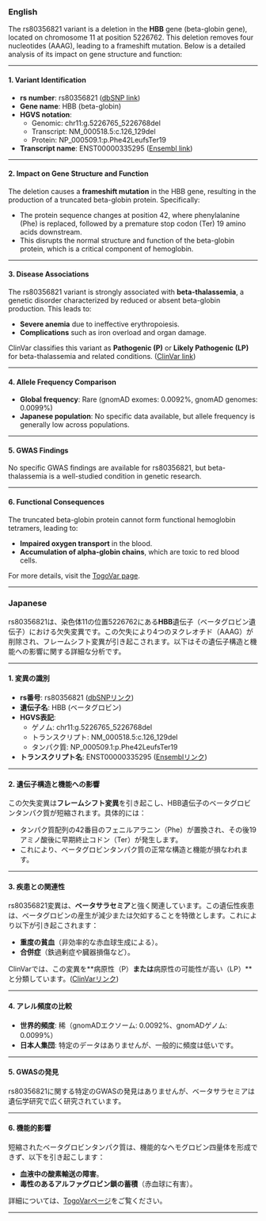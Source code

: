 ### English

The rs80356821 variant is a deletion in the **HBB** gene (beta-globin gene), located on chromosome 11 at position 5226762. This deletion removes four nucleotides (AAAG), leading to a frameshift mutation. Below is a detailed analysis of its impact on gene structure and function:

---

#### 1. **Variant Identification**
- **rs number**: rs80356821 ([dbSNP link](https://identifiers.org/dbsnp/rs80356821))
- **Gene name**: HBB (beta-globin)
- **HGVS notation**:
  - Genomic: chr11:g.5226765_5226768del
  - Transcript: NM_000518.5:c.126_129del
  - Protein: NP_000509.1:p.Phe42LeufsTer19
- **Transcript name**: ENST00000335295 ([Ensembl link](https://www.ensembl.org/Homo_sapiens/Transcript/Summary?db=core;g=ENSG00000244734;r=11:5226762-5226766;t=ENST00000335295))

---

#### 2. **Impact on Gene Structure and Function**
The deletion causes a **frameshift mutation** in the HBB gene, resulting in the production of a truncated beta-globin protein. Specifically:
- The protein sequence changes at position 42, where phenylalanine (Phe) is replaced, followed by a premature stop codon (Ter) 19 amino acids downstream.
- This disrupts the normal structure and function of the beta-globin protein, which is a critical component of hemoglobin.

---

#### 3. **Disease Associations**
The rs80356821 variant is strongly associated with **beta-thalassemia**, a genetic disorder characterized by reduced or absent beta-globin production. This leads to:
- **Severe anemia** due to ineffective erythropoiesis.
- **Complications** such as iron overload and organ damage.

ClinVar classifies this variant as **Pathogenic (P)** or **Likely Pathogenic (LP)** for beta-thalassemia and related conditions. ([ClinVar link](https://www.ncbi.nlm.nih.gov/clinvar/variation/15417))

---

#### 4. **Allele Frequency Comparison**
- **Global frequency**: Rare (gnomAD exomes: 0.0092%, gnomAD genomes: 0.0099%)
- **Japanese population**: No specific data available, but allele frequency is generally low across populations.

---

#### 5. **GWAS Findings**
No specific GWAS findings are available for rs80356821, but beta-thalassemia is a well-studied condition in genetic research.

---

#### 6. **Functional Consequences**
The truncated beta-globin protein cannot form functional hemoglobin tetramers, leading to:
- **Impaired oxygen transport** in the blood.
- **Accumulation of alpha-globin chains**, which are toxic to red blood cells.

For more details, visit the [TogoVar page](https://togovar.org/variant/tgv371136709).

---

### Japanese

rs80356821は、染色体11の位置5226762にある**HBB**遺伝子（ベータグロビン遺伝子）における欠失変異です。この欠失により4つのヌクレオチド（AAAG）が削除され、フレームシフト変異が引き起こされます。以下はその遺伝子構造と機能への影響に関する詳細な分析です。

---

#### 1. **変異の識別**
- **rs番号**: rs80356821 ([dbSNPリンク](https://identifiers.org/dbsnp/rs80356821))
- **遺伝子名**: HBB (ベータグロビン)
- **HGVS表記**:
  - ゲノム: chr11:g.5226765_5226768del
  - トランスクリプト: NM_000518.5:c.126_129del
  - タンパク質: NP_000509.1:p.Phe42LeufsTer19
- **トランスクリプト名**: ENST00000335295 ([Ensemblリンク](https://www.ensembl.org/Homo_sapiens/Transcript/Summary?db=core;g=ENSG00000244734;r=11:5226762-5226766;t=ENST00000335295))

---

#### 2. **遺伝子構造と機能への影響**
この欠失変異は**フレームシフト変異**を引き起こし、HBB遺伝子のベータグロビンタンパク質が短縮されます。具体的には：
- タンパク質配列の42番目のフェニルアラニン（Phe）が置換され、その後19アミノ酸後に早期終止コドン（Ter）が発生します。
- これにより、ベータグロビンタンパク質の正常な構造と機能が損なわれます。

---

#### 3. **疾患との関連性**
rs80356821変異は、**ベータサラセミア**と強く関連しています。この遺伝性疾患は、ベータグロビンの産生が減少または欠如することを特徴とします。これにより以下が引き起こされます：
- **重度の貧血**（非効率的な赤血球生成による）。
- **合併症**（鉄過剰症や臓器損傷など）。

ClinVarでは、この変異を**病原性（P）**または**病原性の可能性が高い（LP）**と分類しています。([ClinVarリンク](https://www.ncbi.nlm.nih.gov/clinvar/variation/15417))

---

#### 4. **アレル頻度の比較**
- **世界的頻度**: 稀（gnomADエクソーム: 0.0092%、gnomADゲノム: 0.0099%）
- **日本人集団**: 特定のデータはありませんが、一般的に頻度は低いです。

---

#### 5. **GWASの発見**
rs80356821に関する特定のGWASの発見はありませんが、ベータサラセミアは遺伝学研究で広く研究されています。

---

#### 6. **機能的影響**
短縮されたベータグロビンタンパク質は、機能的なヘモグロビン四量体を形成できず、以下を引き起こします：
- **血液中の酸素輸送の障害**。
- **毒性のあるアルファグロビン鎖の蓄積**（赤血球に有害）。

詳細については、[TogoVarページ](https://togovar.org/variant/tgv371136709)をご覧ください。

---
